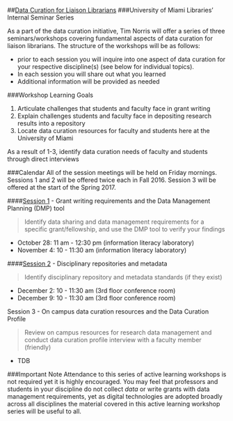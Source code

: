 ##[Data Curation for Liaison Librarians](https://github.com/tibbben/teaching.data.literacy/tree/master/UM_DataCurationWorkshops)
###University of Miami Libraries’ Internal Seminar Series

As a part of the data curation initiative, Tim Norris will offer a series of three seminars/workshops covering fundamental aspects of data curation for liaison librarians. The structure of the workshops will be as follows:  

* prior to each session you will inquire into one aspect of data curation for your respective discipline(s) (see below for individual topics).  
* In each session you will share out what you learned  
* Additional information will be provided as needed

###Workshop Learning Goals
1. Articulate challenges that students and faculty face in grant writing
2. Explain challenges students and faculty face in depositing research results into a repository
3. Locate data curation resources for faculty and students here at the University of Miami

As a result of 1-3, identify data curation needs of faculty and students through direct interviews 

###Calendar 
All of the session meetings will be held on Friday mornings. Sessions 1 and 2 will be offered twice each in Fall 2016. Session 3 will be offered at the start of the Spring 2017.

####[Session 1](session01.md) - Grant writing requirements and the Data Management Planning (DMP) tool
> Identify data sharing and data management requirements for a specific grant/fellowship, and use the DMP tool to verify your findings 

* October 28: 11 am - 12:30 pm (information literacy laboratory)
* November 4: 10 - 11:30 am (information literacy laboratory)

####[Session 2](session02.md) - Disciplinary repositories and metadata
> Identify disciplinary repository and metadata standards (if they exist) 

* December 2: 10 - 11:30 am (3rd floor conference room)
* December 9: 10 - 11:30 am (3rd floor conference room)

Session 3 - On campus data curation resources and the Data Curation Profile
> Review on campus resources for research data management and conduct data curation profile interview with a faculty member (friendly) 

* TDB

###Important Note
Attendance to this series of active learning workshops is not required yet it is highly encouraged. You may feel that professors and students in your discipline do not collect _data_ or write grants with data management requirements, yet as digital technologies are adopted broadly across all disciplines the material covered in this active learning workshop series will be useful to all.


